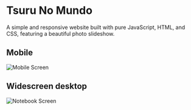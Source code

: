 # Tsuru No Mundo

A simple and responsive website built with pure JavaScript, HTML, and CSS, featuring a beautiful photo slideshow.

## Mobile

![Mobile Screen](screen_mobile.gif)

## Widescreen desktop

![Notebook Screen](screen_widescreen.gif)
